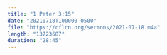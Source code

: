 ```yaml
---
title: "1 Peter 3:15"
date: "20210718T100000-0500"
file: "https://cflcn.org/sermons/2021-07-18.m4a"
length: "13723687"
duration: "28:45"
---
```

